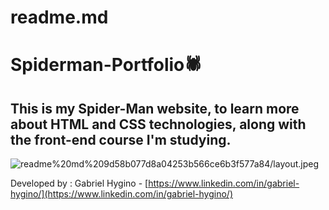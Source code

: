 # readme.md

# Spiderman-Portfolio🕷

## This is my Spider-Man website, to learn more about HTML and CSS technologies, along with the front-end course I'm studying.

![readme%20md%209d58b077d8a04253b566ce6b3f577a84/layout.jpeg](readme%20md%209d58b077d8a04253b566ce6b3f577a84/layout.jpeg)

Developed by : Gabriel Hygino - [https://www.linkedin.com/in/gabriel-hygino/](https://www.linkedin.com/in/gabriel-hygino/)